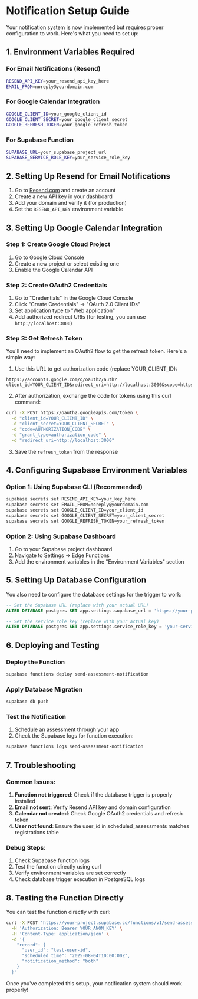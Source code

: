 # Notification Setup Guide

Your notification system is now implemented but requires proper configuration to work. Here's what you need to set up:

## 1. Environment Variables Required

### For Email Notifications (Resend)
```bash
RESEND_API_KEY=your_resend_api_key_here
EMAIL_FROM=noreply@yourdomain.com
```

### For Google Calendar Integration
```bash
GOOGLE_CLIENT_ID=your_google_client_id
GOOGLE_CLIENT_SECRET=your_google_client_secret
GOOGLE_REFRESH_TOKEN=your_google_refresh_token
```

### For Supabase Function
```bash
SUPABASE_URL=your_supabase_project_url
SUPABASE_SERVICE_ROLE_KEY=your_service_role_key
```

## 2. Setting Up Resend for Email Notifications

1. Go to [Resend.com](https://resend.com) and create an account
2. Create a new API key in your dashboard
3. Add your domain and verify it (for production)
4. Set the `RESEND_API_KEY` environment variable

## 3. Setting Up Google Calendar Integration

### Step 1: Create Google Cloud Project
1. Go to [Google Cloud Console](https://console.cloud.google.com)
2. Create a new project or select existing one
3. Enable the Google Calendar API

### Step 2: Create OAuth2 Credentials
1. Go to "Credentials" in the Google Cloud Console
2. Click "Create Credentials" → "OAuth 2.0 Client IDs"
3. Set application type to "Web application"
4. Add authorized redirect URIs (for testing, you can use `http://localhost:3000`)

### Step 3: Get Refresh Token
You'll need to implement an OAuth2 flow to get the refresh token. Here's a simple way:

1. Use this URL to get authorization code (replace YOUR_CLIENT_ID):
```
https://accounts.google.com/o/oauth2/auth?client_id=YOUR_CLIENT_ID&redirect_uri=http://localhost:3000&scope=https://www.googleapis.com/auth/calendar&response_type=code&access_type=offline&prompt=consent
```

2. After authorization, exchange the code for tokens using this curl command:
```bash
curl -X POST https://oauth2.googleapis.com/token \
  -d "client_id=YOUR_CLIENT_ID" \
  -d "client_secret=YOUR_CLIENT_SECRET" \
  -d "code=AUTHORIZATION_CODE" \
  -d "grant_type=authorization_code" \
  -d "redirect_uri=http://localhost:3000"
```

3. Save the `refresh_token` from the response

## 4. Configuring Supabase Environment Variables

### Option 1: Using Supabase CLI (Recommended)
```bash
supabase secrets set RESEND_API_KEY=your_key_here
supabase secrets set EMAIL_FROM=noreply@yourdomain.com
supabase secrets set GOOGLE_CLIENT_ID=your_client_id
supabase secrets set GOOGLE_CLIENT_SECRET=your_client_secret
supabase secrets set GOOGLE_REFRESH_TOKEN=your_refresh_token
```

### Option 2: Using Supabase Dashboard
1. Go to your Supabase project dashboard
2. Navigate to Settings → Edge Functions
3. Add the environment variables in the "Environment Variables" section

## 5. Setting Up Database Configuration

You also need to configure the database settings for the trigger to work:

```sql
-- Set the Supabase URL (replace with your actual URL)
ALTER DATABASE postgres SET app.settings.supabase_url = 'https://your-project.supabase.co';

-- Set the service role key (replace with your actual key)
ALTER DATABASE postgres SET app.settings.service_role_key = 'your-service-role-key';
```

## 6. Deploying and Testing

### Deploy the Function
```bash
supabase functions deploy send-assessment-notification
```

### Apply Database Migration
```bash
supabase db push
```

### Test the Notification
1. Schedule an assessment through your app
2. Check the Supabase logs for function execution:
```bash
supabase functions logs send-assessment-notification
```

## 7. Troubleshooting

### Common Issues:

1. **Function not triggered**: Check if the database trigger is properly installed
2. **Email not sent**: Verify Resend API key and domain configuration
3. **Calendar not created**: Check Google OAuth2 credentials and refresh token
4. **User not found**: Ensure the user_id in scheduled_assessments matches registrations table

### Debug Steps:
1. Check Supabase function logs
2. Test the function directly using curl
3. Verify environment variables are set correctly
4. Check database trigger execution in PostgreSQL logs

## 8. Testing the Function Directly

You can test the function directly with curl:

```bash
curl -X POST 'https://your-project.supabase.co/functions/v1/send-assessment-notification' \
  -H 'Authorization: Bearer YOUR_ANON_KEY' \
  -H 'Content-Type: application/json' \
  -d '{
    "record": {
      "user_id": "test-user-id",
      "scheduled_time": "2025-08-04T10:00:00Z",
      "notification_method": "both"
    }
  }'
```

Once you've completed this setup, your notification system should work properly!
